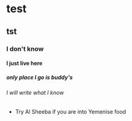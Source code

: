 # test
## tst
### I don't know
#### I just live here
##### only place I go is buddy's
###### I will write what I know
- Try Al Sheeba if you are into Yemenise food

